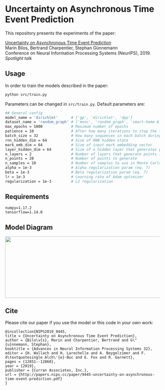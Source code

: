 # Uncertainty on Asynchronous Time Event Prediction

This repository presents the experiments of the paper:

[Uncertainty on Asynchronous Time Event Prediction](http://papers.nips.cc/paper/9445-uncertainty-on-asynchronous-time-event-prediction.pdf)<br>
Marin Bilos, Bertrand Charpentier, Stephan Günnemann<br>
Conference on Neural Information Processing Systems (NeurIPS), 2019. *Spotlight talk*


## Usage
In order to train the models described in the paper:
```bash
python src/train.py
```
Parameters can be changed in `src/train.py`. Default parameters are:

```bash
## General config
model_name = 'dirichlet'      # ['gp', 'dirichlet', 'dpp']
dataset_name = 'random_graph' # ['mooc', 'random_graph', 'smart-home-A', 'stack_overflow']
max_epochs = 1000             # Maximum number of epochs
patience = 10                 # After how many iterations to stop the training
batch_size = 32               # How many sequences in each batch during training
rnn_hidden_dim = 64           # Size of RNN hidden state
mark_emb_dim = 64             # Size of input mark embedding vector
layer_hidden_dim = 64         # Size of a hidden layer that generates pseude points from RNN hidden state
n_layers = 2                  # Number of layers that generate points (for GP)
n_points = 20                 # Number of points to generate
n_samples = 10                # Number of samples to use in Monte Carlo estimations (if used)
alpha = 1e-3                  # Alpha regularization param (eq. 7)
beta = 1e-3                   # Beta regularization param (eq. 7)
lr = 1e-3                     # Learning rate of Adam optimizer
regularization = 1e-3         # L2 regularization

```

## Requirements
```
numpy=1.17.2
tensorflow=1.14.0
```
## Model Diagram
<div id="banner" style="overflow: hidden;justify-content:space-around;">
    <div class="" style="display: inline-block;">
        <img src="assets/model-diagram.png" width="1000" height="200">
    </div>
</div>

## Cite
Please cite our paper if you use the model or this code in your own work:

```
@incollection{NIPS2019_9445,
title = {Uncertainty on Asynchronous Time Event Prediction},
author = {Bilo\v{s}, Marin and Charpentier, Bertrand and G\"{u}nnemann, Stephan},
booktitle = {Advances in Neural Information Processing Systems 32},
editor = {H. Wallach and H. Larochelle and A. Beygelzimer and F. d\textquotesingle Alch\'{e}-Buc and E. Fox and R. Garnett},
pages = {12851--12860},
year = {2019},
publisher = {Curran Associates, Inc.},
url = {http://papers.nips.cc/paper/9445-uncertainty-on-asynchronous-time-event-prediction.pdf}
}
```
